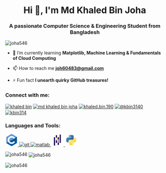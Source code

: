 <h1 align="center">Hi 👋, I'm Md Khaled Bin Joha</h1>
<h3 align="center">A passionate Computer Science & Engineering Student from Bangladesh</h3>



<p align="left"> <img src="https://komarev.com/ghpvc/?username=joha546&label=Profile%20views&color=0e75b6&style=flat" alt="joha546" /> </p>

- 🌱 I’m currently learning **Matplotlib, Machine Learning & Fundamentals of Cloud Computing**

- 📫 How to reach me **joh60483@gmail.com**

- ⚡ Fun fact **I unearth quirky GitHub treasures!**

<h3 align="left">Connect with me:</h3>
<p align="left">
<a href="https://linkedin.com/in/khaled-bin-a0b501230" target="blank"><img align="center" src="https://raw.githubusercontent.com/rahuldkjain/github-profile-readme-generator/master/src/images/icons/Social/linked-in-alt.svg" alt="khaled bin" height="30" width="40" /></a>
<a href="https://fb.com/khaled.bin.3958" target="blank"><img align="center" src="https://raw.githubusercontent.com/rahuldkjain/github-profile-readme-generator/master/src/images/icons/Social/facebook.svg" alt="md khaled bin joha" height="30" width="40" /></a>
<a href="https://instagram.com/khaled.bin.190" target="blank"><img align="center" src="https://raw.githubusercontent.com/rahuldkjain/github-profile-readme-generator/master/src/images/icons/Social/instagram.svg" alt="khaled.bin.190" height="30" width="40" /></a>
<a href="https://www.hackerrank.com/kbin3140" target="blank"><img align="center" src="https://raw.githubusercontent.com/rahuldkjain/github-profile-readme-generator/master/src/images/icons/Social/hackerrank.svg" alt="@kbin3140" height="30" width="40" /></a>
<a href="https://codeforces.com/profile/kbin314" target="blank"><img align="center" src="https://raw.githubusercontent.com/rahuldkjain/github-profile-readme-generator/master/src/images/icons/Social/codeforces.svg" alt="kbin314" height="30" width="40" /></a>
</p>

<h3 align="left">Languages and Tools:</h3>
<p align="left"> <a href="https://www.cprogramming.com/" target="_blank" rel="noreferrer"> <img src="https://raw.githubusercontent.com/devicons/devicon/master/icons/c/c-original.svg" alt="c" width="40" height="40"/> </a> <a href="https://git-scm.com/" target="_blank" rel="noreferrer"> <img src="https://www.vectorlogo.zone/logos/git-scm/git-scm-icon.svg" alt="git" width="40" height="40"/> </a> <a href="https://www.mathworks.com/" target="_blank" rel="noreferrer"> <img src="https://upload.wikimedia.org/wikipedia/commons/2/21/Matlab_Logo.png" alt="matlab" width="40" height="40"/> </a> <a href="https://pandas.pydata.org/" target="_blank" rel="noreferrer"> <img src="https://raw.githubusercontent.com/devicons/devicon/2ae2a900d2f041da66e950e4d48052658d850630/icons/pandas/pandas-original.svg" alt="pandas" width="40" height="40"/> </a> <a href="https://www.python.org" target="_blank" rel="noreferrer"> <img src="https://raw.githubusercontent.com/devicons/devicon/master/icons/python/python-original.svg" alt="python" width="40" height="40"/> </a> </p>

<p><img align="left" src="https://github-readme-stats.vercel.app/api/top-langs?username=joha546&show_icons=true&locale=en&layout=compact" alt="joha546" /></p>

<p>&nbsp;<img align="center" src="https://github-readme-stats.vercel.app/api?username=joha546&show_icons=true&locale=en" alt="joha546" /></p>

<p><img align="center" src="https://github-readme-streak-stats.herokuapp.com/?user=joha546&" alt="joha546" /></p>


